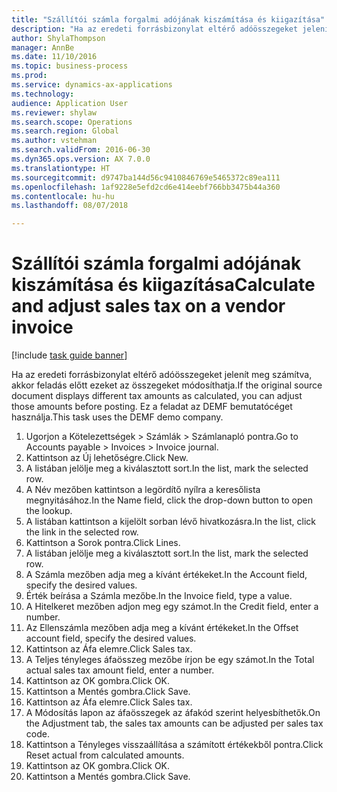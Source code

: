 ```yaml
--- 
title: "Szállítói számla forgalmi adójának kiszámítása és kiigazítása"
description: "Ha az eredeti forrásbizonylat eltérő adóösszegeket jelenít meg számítva, akkor feladás előtt ezeket az összegeket módosíthatja."
author: ShylaThompson
manager: AnnBe
ms.date: 11/10/2016
ms.topic: business-process
ms.prod: 
ms.service: dynamics-ax-applications
ms.technology: 
audience: Application User
ms.reviewer: shylaw
ms.search.scope: Operations
ms.search.region: Global
ms.author: vstehman
ms.search.validFrom: 2016-06-30
ms.dyn365.ops.version: AX 7.0.0
ms.translationtype: HT
ms.sourcegitcommit: d9747ba144d56c9410846769e5465372c89ea111
ms.openlocfilehash: 1af9228e5efd2cd6e414eebf766bb3475b44a360
ms.contentlocale: hu-hu
ms.lasthandoff: 08/07/2018

---
```

# <a name="calculate-and-adjust-sales-tax-on-a-vendor-invoice"></a><span data-ttu-id="fe218-103">Szállítói számla forgalmi adójának kiszámítása és kiigazítása</span><span class="sxs-lookup"><span data-stu-id="fe218-103">Calculate and adjust sales tax on a vendor invoice</span></span>

[!include [task guide banner](../../includes/task-guide-banner.md)]

<span data-ttu-id="fe218-104">Ha az eredeti forrásbizonylat eltérő adóösszegeket jelenít meg számítva, akkor feladás előtt ezeket az összegeket módosíthatja.</span><span class="sxs-lookup"><span data-stu-id="fe218-104">If the original source document displays different tax amounts as calculated, you can adjust those amounts before posting.</span></span> <span data-ttu-id="fe218-105">Ez a feladat az DEMF bemutatócéget használja.</span><span class="sxs-lookup"><span data-stu-id="fe218-105">This task uses the DEMF demo company.</span></span>

1. <span data-ttu-id="fe218-106">Ugorjon a Kötelezettségek > Számlák > Számlanapló pontra.</span><span class="sxs-lookup"><span data-stu-id="fe218-106">Go to Accounts payable > Invoices > Invoice journal.</span></span>
2. <span data-ttu-id="fe218-107">Kattintson az Új lehetőségre.</span><span class="sxs-lookup"><span data-stu-id="fe218-107">Click New.</span></span>
3. <span data-ttu-id="fe218-108">A listában jelölje meg a kiválasztott sort.</span><span class="sxs-lookup"><span data-stu-id="fe218-108">In the list, mark the selected row.</span></span>
4. <span data-ttu-id="fe218-109">A Név mezőben kattintson a legördítő nyílra a keresőlista megnyitásához.</span><span class="sxs-lookup"><span data-stu-id="fe218-109">In the Name field, click the drop-down button to open the lookup.</span></span>
5. <span data-ttu-id="fe218-110">A listában kattintson a kijelölt sorban lévő hivatkozásra.</span><span class="sxs-lookup"><span data-stu-id="fe218-110">In the list, click the link in the selected row.</span></span>
6. <span data-ttu-id="fe218-111">Kattintson a Sorok pontra.</span><span class="sxs-lookup"><span data-stu-id="fe218-111">Click Lines.</span></span>
7. <span data-ttu-id="fe218-112">A listában jelölje meg a kiválasztott sort.</span><span class="sxs-lookup"><span data-stu-id="fe218-112">In the list, mark the selected row.</span></span>
8. <span data-ttu-id="fe218-113">A Számla mezőben adja meg a kívánt értékeket.</span><span class="sxs-lookup"><span data-stu-id="fe218-113">In the Account field, specify the desired values.</span></span>
9. <span data-ttu-id="fe218-114">Érték beírása a Számla mezőbe.</span><span class="sxs-lookup"><span data-stu-id="fe218-114">In the Invoice field, type a value.</span></span>
10. <span data-ttu-id="fe218-115">A Hitelkeret mezőben adjon meg egy számot.</span><span class="sxs-lookup"><span data-stu-id="fe218-115">In the Credit field, enter a number.</span></span>
11. <span data-ttu-id="fe218-116">Az Ellenszámla mezőben adja meg a kívánt értékeket.</span><span class="sxs-lookup"><span data-stu-id="fe218-116">In the Offset account field, specify the desired values.</span></span>
12. <span data-ttu-id="fe218-117">Kattintson az Áfa elemre.</span><span class="sxs-lookup"><span data-stu-id="fe218-117">Click Sales tax.</span></span>
13. <span data-ttu-id="fe218-118">A Teljes tényleges áfaösszeg mezőbe írjon be egy számot.</span><span class="sxs-lookup"><span data-stu-id="fe218-118">In the Total actual sales tax amount field, enter a number.</span></span>
14. <span data-ttu-id="fe218-119">Kattintson az OK gombra.</span><span class="sxs-lookup"><span data-stu-id="fe218-119">Click OK.</span></span>
15. <span data-ttu-id="fe218-120">Kattintson a Mentés gombra.</span><span class="sxs-lookup"><span data-stu-id="fe218-120">Click Save.</span></span>
16. <span data-ttu-id="fe218-121">Kattintson az Áfa elemre.</span><span class="sxs-lookup"><span data-stu-id="fe218-121">Click Sales tax.</span></span>
17. <span data-ttu-id="fe218-122">A Módosítás lapon az áfaösszegek az áfakód szerint helyesbíthetők.</span><span class="sxs-lookup"><span data-stu-id="fe218-122">On the Adjustment tab, the sales tax amounts can be adjusted per sales tax code.</span></span>
18. <span data-ttu-id="fe218-123">Kattintson a Tényleges visszaállítása a számított értékekből pontra.</span><span class="sxs-lookup"><span data-stu-id="fe218-123">Click Reset actual from calculated amounts.</span></span>
19. <span data-ttu-id="fe218-124">Kattintson az OK gombra.</span><span class="sxs-lookup"><span data-stu-id="fe218-124">Click OK.</span></span>
20. <span data-ttu-id="fe218-125">Kattintson a Mentés gombra.</span><span class="sxs-lookup"><span data-stu-id="fe218-125">Click Save.</span></span>


